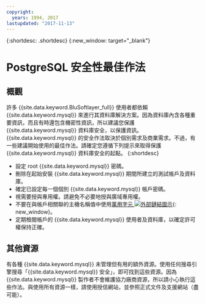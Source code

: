 ```yaml
---
copyright:
  years: 1994, 2017
lastupdated: "2017-11-13"
---
```


{:shortdesc: .shortdesc}
{:new_window: target="_blank"}

# PostgreSQL 安全性最佳作法

## 概觀

許多 {{site.data.keyword.BluSoftlayer_full}} 使用者都依賴 {{site.data.keyword.mysql}} 來進行其資料庫解決方案。因為資料庫內含各種重要資訊，而且有時還包含機密性資訊，所以建議您保護 {{site.data.keyword.mysql}} 資料庫安全，以保護資訊。{{site.data.keyword.mysql}} 的安全作法取決於個別需求及商業需求。不過，有一些建議開始使用的最佳作法。請確定您遵循下列提示來取得保護 {{site.data.keyword.mysql}} 資料庫安全的起點。
{:shortdesc}

* 設定 root {{site.data.keyword.mysql}} 密碼。
* 刪除在起始安裝 {{site.data.keyword.mysql}} 期間所建立的測試帳戶及資料庫。
* 確定已設定每一個個別 {{site.data.keyword.mysql}} 帳戶密碼。
* 視需要授與專用權。請避免不必要地授與廣域專用權。
* 不要在與帳戶相關聯的主機名稱值中使用[萬用字元 ![外部鏈結圖示](../../icons/launch-glyph.svg "外部鏈結圖示")](http://en.wikipedia.org/wiki/Wildcard_character){: new_window}。
* 定期檢閱帳戶的 {{site.data.keyword.mysql}} 使用者及資料庫，以確定許可權保持正確。

## 其他資源

有各種 {{site.data.keyword.mysql}} 未管理但有用的額外資源。使用任何搜尋引擎搜尋「{{site.data.keyword.mysql}} 安全」，即可找到這些資源。因為 {{site.data.keyword.mysql}} 製作者不會維護協力廠商資源，所以請小心執行這些作法。與使用所有資源一樣，請使用授信網站，並參照正式文件及支援網站（盡可能）。
